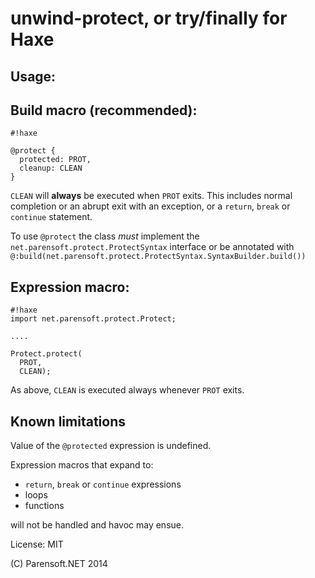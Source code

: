 # unwind-protect, or try/finally for Haxe

## Usage:

## Build macro (recommended):

```
#!haxe

@protect {
  protected: PROT,
  cleanup: CLEAN
}

```

```CLEAN``` will **always** be executed when ```PROT``` exits. This includes normal completion or an abrupt exit with an exception, or a ```return```, ```break``` or ```continue``` statement.

To use ```@protect``` the class _must_ implement the ```net.parensoft.protect.ProtectSyntax``` interface or be annotated with ```@:build(net.parensoft.protect.ProtectSyntax.SyntaxBuilder.build())```

## Expression macro:

```
#!haxe
import net.parensoft.protect.Protect;

....

Protect.protect(
  PROT,
  CLEAN);
```

As above, ```CLEAN``` is executed always whenever ```PROT``` exits.

## Known limitations

Value of the ```@protected``` expression is undefined.

Expression macros that expand to:

* ```return```, ```break``` or ```continue``` expressions
* loops
* functions

will not be handled and havoc may ensue.


License: MIT

(C) Parensoft.NET 2014
